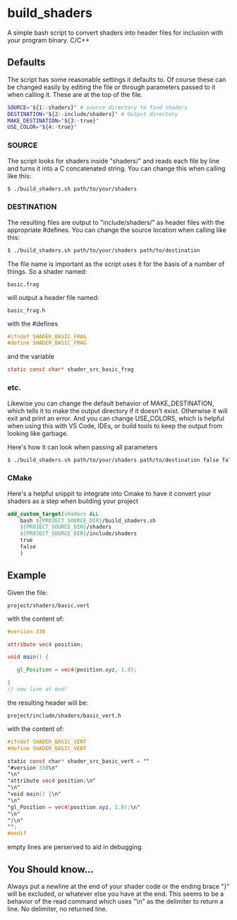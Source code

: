 # build_shaders
A simple bash script to convert shaders into header files for inclusion with your program binary. C/C++

## Defaults
The script has some reasonable settings it defaults to. Of course these can be changed easily by editing the file or through parameters passed to it when calling it. These are at the top of the file.

```bash
SOURCE="${1:-shaders}" # source directory to find shaders
DESTINATION="${2:-include/shaders}" # Output directory
MAKE_DESTINATION="${3:-true}"
USE_COLOR="${4:-true}"
```

### SOURCE
The script looks for shaders inside "shaders/" and reads each file by line and turns it into a C concatenated string. You can change this when calling like this:

```bash
$ ./build_shaders.sh path/to/your/shaders
```
### DESTINATION

The resulting files are output to "include/shaders/" as header files with the appropriate #defines. You can change the source location when calling like this: 
```bash
$ ./build_shaders.sh path/to/your/shaders path/to/destination
```
The file name is important as the script uses it for the basis of a number of things. So a shader named:

```
basic.frag
```
will output a header file named:
```
basic_frag.h
```

with the #defines

```c
#ifndef SHADER_BASIC_FRAG
#define SHADER_BASIC_FRAG
```
and the variable
```c
static const char* shader_src_basic_frag
```

### etc.
Likewise you can change the default behavior of MAKE_DESTINATION, which tells it to make the output directory if it doesn't exist. Otherwise it will exit and print an error. And you can change USE_COLORS, which is helpful when using this with VS Code, IDEs, or build tools to keep the output from looking like garbage.

Here's how it can look when passing all parameters
```bash
$ ./build_shaders.sh path/to/your/shaders path/to/destination false false
```

### CMake
Here's a helpful snippit to integrate into Cmake to have it convert your shaders as a step when building your project

```cmake
add_custom_target(shaders ALL 
    bash ${PROJECT_SOURCE_DIR}/build_shaders.sh 
    ${PROJECT_SOURCE_DIR}/shaders 
    ${PROJECT_SOURCE_DIR}/include/shaders
    true
    false
    )
```
## Example 

Given the file:
```
project/shaders/basic.vert
```
with the content of:
```glsl
#version 330

attribute vec4 position;

void main() {

   gl_Position = vec4(position.xyz, 1.0);

}
// new line at end!
```
the resulting header will be:
```
project/include/shaders/basic_vert.h
```
with the content of:
```glsl
#ifndef SHADER_BASIC_VERT
#define SHADER_BASIC_VERT

static const char* shader_src_basic_vert = ""
"#version 330\n"
"\n"
"attribute vec4 position;\n"
"\n"
"void main() {\n"
"\n"
"gl_Position = vec4(position.xyz, 1.0);\n"
"\n"
"}\n"
"";
#endif

```
empty lines are perserved to aid in debugging.

## You Should know...
Always put a newline at the end of your shader code or the ending brace "}" will be excluded, or whatever else you have at the end. This seems to be a behavior of the read command which uses "\n" as the delimiter to return a line. No delimiter, no returned line.
